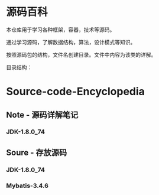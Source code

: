 # 源码百科
本仓库用于学习各种框架，容器，技术等源码。

通过学习源码，了解数据结构，算法，设计模式等知识。

按照源码包的结构，文件名创建目录。文件中内容为该类的详解。

目录结构：

# Source-code-Encyclopedia
## Note - 源码详解笔记
### JDK-1.8.0_74
## Soure - 存放源码
### JDK-1.8.0_74
### Mybatis-3.4.6